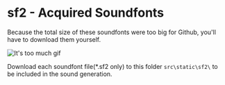 # sf2 - Acquired Soundfonts

Because the total size of these soundfonts were too big for Github, you'll have to download them yourself.

![It's too much gif](https://media2.giphy.com/media/25pONnxiVNYbLJWO41/giphy.gif?cid=ecf05e47o4f2cajgxd71tfhhbaf7lx2hxvakpbwbdalui5jn&rid=giphy.gif&ct=g)

Download each soundfont file(*.sf2 only) to this folder `src\static\sf2\` to be included in the sound generation.
